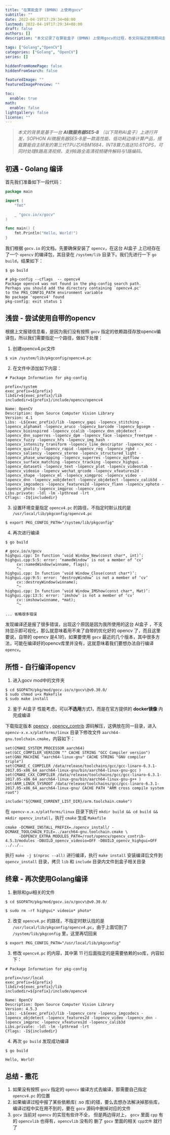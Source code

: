```yaml
---
title: "在算能盒子 (BMNN) 上使用gocv"
subtitle: ""
date: 2022-04-19T17:29:34+08:00
lastmod: 2022-04-19T17:29:34+08:00
draft: false
authors: []
description: "本文记录了在算能盒子 (BMNN) 上使用gocv的过程，本文将描述使用期间走过的坑，以及如何解决这些坑。"

tags: ["Golang","OpenCV"]
categories: ["Golang", "OpenCV"]
series: []

hiddenFromHomePage: false
hiddenFromSearch: false

featuredImage: ""
featuredImagePreview: ""

toc:
  enable: true
math:
  enable: false
lightgallery: false
license: ""
---
```


<!--more-->

> *本文的背景是基于一台 **AI微服务器SE5-8** （以下简称AI盒子）上进行开发，SOPHON AI微服务器SE5-8是一款高性能、低功耗边缘计算产品，搭载算能自主研发的第三代TPU芯片BM1684，INT8算力高达10.6TOPS，可同时处理8路高清视频，支持8路全高清视频硬件解码与1路编码。*

## 初遇 - Golang 编译

首先我们准备如下一段代码：

```go
package main

import (
	"fmt"

	_ "gocv.io/x/gocv"
)

func main() {
	fmt.Println("Hello, World!")
}
```

我们根据 `gocv.io` 的文档，先要确保安装了 `opencv`，在这台 AI盒子 上已经存在了一个 `opencv` 的编译包，其目录在 `/system/lib` 目录下。我们先进行一下 `go build`，结果如下：

```shell
$ go build

# pkg-config --cflags  -- opencv4
Package opencv4 was not found in the pkg-config search path.
Perhaps you should add the directory containing `opencv4.pc'
to the PKG_CONFIG_PATH environment variable
No package 'opencv4' found
pkg-config: exit status 1
```

## 浅尝 - 尝试使用自带的opencv

根据上文报错信息看，是因为我们没有按照 `gocv` 指定的依赖路径存放opencv编译包，所以我们需要指定一个路径，做如下处理：

1. 创建opencv4.pc文件

```shell
$ vim /system/lib/pkgconfig/opencv4.pc
```

2. 在文件中添加如下内容：

```shell
# Package Information for pkg-config

prefix=/system
exec_prefix=${prefix}
libdir=${exec_prefix}/lib
includedir=${prefix}/include/opencv/opencv4

Name: OpenCV
Description: Open Source Computer Vision Library
Version: 4.1
Libs: -L${exec_prefix}/lib -lopencv_gapi -lopencv_stitching -lopencv_alphamat -lopencv_aruco -lopencv_barcode -lopencv_bgsegm -lopencv_bioinspired -lopencv_ccalib -lopencv_dnn_objdetect -lopencv_dnn_superres -lopencv_dpm -lopencv_face -lopencv_freetype -lopencv_fuzzy -lopencv_hfs -lopencv_img_hash -lopencv_intensity_transform -lopencv_line_descriptor -lopencv_mcc -lopencv_quality -lopencv_rapid -lopencv_reg -lopencv_rgbd -lopencv_saliency -lopencv_stereo -lopencv_structured_light -lopencv_phase_unwrapping -lopencv_superres -lopencv_optflow -lopencv_surface_matching -lopencv_tracking -lopencv_highgui -lopencv_datasets -lopencv_text -lopencv_plot -lopencv_videostab -lopencv_videoio -lopencv_wechat_qrcode -lopencv_xfeatures2d -lopencv_shape -lopencv_ml -lopencv_ximgproc -lopencv_video -lopencv_dnn -lopencv_xobjdetect -lopencv_objdetect -lopencv_calib3d -lopencv_imgcodecs -lopencv_features2d -lopencv_flann -lopencv_xphoto -lopencv_photo -lopencv_imgproc -lopencv_core
Libs.private: -ldl -lm -lpthread -lrt
Cflags: -I${includedir}
```

3. 设置环境变量指定 `opencv4.pc` 的路径，不指定时默认找的是 `/usr/local/lib/pkgconfig/opencv4.pc`

```shell
$ export PKG_CONFIG_PATH="/system/lib/pkgconfig"
```

4. 再次进行编译

```shell
$ go build

# gocv.io/x/gocv
highgui.cpp: In function ‘void Window_New(const char*, int)’:
highgui.cpp:5:5: error: ‘namedWindow’ is not a member of ‘cv’
     cv::namedWindow(winname, flags);
     ^~
highgui.cpp: In function ‘void Window_Close(const char*)’:
highgui.cpp:9:5: error: ‘destroyWindow’ is not a member of ‘cv’
     cv::destroyWindow(winname);
     ^~
highgui.cpp: In function ‘void Window_IMShow(const char*, Mat)’:
highgui.cpp:13:5: error: ‘imshow’ is not a member of ‘cv’
     cv::imshow(winname, *mat);
     ^~

... 省略很多错误
```

发现编译还是报了很多错误，出现这个原因是因为我所使用的这台 AI盒子 ，不支持显示即可视化，那么就意味着用不来了自带的优化好的 opencv 了，而且这里要说，自带的 opencv 是4.1的，如果要使用 `gocv` 最近的几个版本，其中很多方法，可能在编译好的opencv库里并没有，这就意味着我们要想办法自行编译 `opencv`。

## 所悟 - 自行编译opencv

1. 进入gocv mod中的文件夹

```shell
$ cd $GOPATH/pkg/mod/gocv.io/x/gocv\@v0.30.0/
$ sudo chmod u+x Makefile
$ sudo make install
```

2. 鉴于 AI盒子 性能考虑，可以**不选用**方式1，而是在官方提供的 **docker镜像** 内完成编译

下载指定版本 [opencv](https://github.com/opencv/opencv/archive/4.5.3.zip) , [opencv_contrib](https://github.com/opencv/opencv_contrib/archive/4.5.3.zip) 源码解压，这俩放在同一目录，进入 `opencv-x.x.x/platforms/linux` 目录下修改文件 `aarch64-gnu.toolchain.cmake`，内容如下：

```shell
set(CMAKE_SYSTEM_PROCESSOR aarch64)
set(GCC_COMPILER_VERSION "" CACHE STRING "GCC Compiler version")
set(GNU_MACHINE "aarch64-linux-gnu" CACHE STRING "GNU compiler triple")
set(CMAKE_C_COMPILER /data/release/toolchains/gcc/gcc-linaro-6.3.1-2017.05-x86_64_aarch64-linux-gnu/bin/aarch64-linux-gnu-gcc )
set(CMAKE_CXX_COMPILER /data/release/toolchains/gcc/gcc-linaro-6.3.1-2017.05-x86_64_aarch64-linux-gnu/bin/aarch64-linux-gnu-g++ )
set(ARM_LINUX_SYSROOT /data/release/toolchains/gcc/gcc-linaro-6.3.1-2017.05-x86_64_aarch64-linux-gnu/ CACHE PATH "ARM cross compile system root")

include("${CMAKE_CURRENT_LIST_DIR}/arm.toolchain.cmake")
```

在 `opencv-x.x.x/platforms/linux` 目录下执行 `mkdir build && cd build && mkdir opencv_install`，执行 `cmake` 生成 `Makefile` 

```shell
cmake -DCMAKE_INSTALL_PREFIX=./opencv_install/ -DCMAKE_TOOLCHAIN_FILE=../aarch64-gnu.toolchain.cmake \
      -DOPENCV_EXTRA_MODULES_PATH=/root/opencv/opencv_contrib-4.5.3/modules -DBUILD_opencv_videoio=OFF -DBUILD_opencv_highgui=OFF  ../../..
```

执行 `make -j $(nproc --all)` 进行编译，执行 `make install` 安装编译后文件到 `opencv_install` 目录，拷贝 `lib` 和 `include` 目录内文件到盒子相关目录

## 终章 - 再次使用Golang编译

1. 删除和gui相关的文件

```shell
$ cd $GOPATH/pkg/mod/gocv.io/x/gocv\@v0.30.0/

$ sudo rm -rf highgui* videoio* photo*
```

2. 改变 `opencv4.pc` 的路径，不指定时默认找的是 `/usr/local/lib/pkgconfig/opencv4.pc`，由于上面切到了 `/system/lib/pkgconfig` 里，这里再切回来

```shell
$ export PKG_CONFIG_PATH="/usr/local/lib/pkgconfig"
```

3. 修改 `opencv4.pc` 的内容，其中第 11 行后面指定的是需要依赖的so库，内容如下：
```shell
# Package Information for pkg-config

prefix=/usr/local
exec_prefix=${prefix}
libdir=${exec_prefix}/lib
includedir=${prefix}/include/opencv4

Name: OpenCV
Description: Open Source Computer Vision Library
Version: 4.5.3
Libs: -L${exec_prefix}/lib -lopencv_core -lopencv_imgcodecs -lopencv_objdetect -lopencv_features2d -lopencv_video -lopencv_dnn -lopencv_imgproc -lopencv_xfeatures2d -lopencv_calib3d
Libs.private: -ldl -lm -lpthread -lrt
Cflags: -I${includedir}
```

4. 再次 `go build` 发现成功编译

```shell
$ go build

Hello, World!
```

## 总结 - 撒花

1. 如果没有按照 `gocv` 指定的 `opencv` 编译方式去编译，那需要自己指定 `opencv4.pc` 的位置
2. 如果编译过程中报了某些依赖库( .so 库)的错，要么去想办法解决掉那些库，编译过程中实在用不到的，要在 `gocv` 源码中删掉对应的文件
3. `gocv` 当前对 `opencv` 的实现有些许不全， 但是两边得对上， `gocv` 里面 `cpp` 有的 `opencvlib` 也得有，`opencvlib` 没有的 删了 `gocv` 里面的相关 `cpp文件` 就行了
